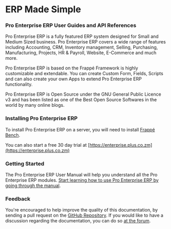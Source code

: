# ERP Made Simple

### Pro Enterprise ERP User Guides and API References

Pro Enterprise ERP is a fully featured ERP system designed for Small and Medium Sized
business. Pro Enterprise ERP covers a wide range of features including Accounting, CRM,
Inventory management, Selling, Purchasing, Manufacturing, Projects, HR &
Payroll, Website, E-Commerce and much more.

Pro Enterprise ERP is based on the Frappé Framework is highly customizable and extendable.
You can create Custom Form, Fields, Scripts and can also create your own Apps
to extend Pro Enterprise ERP functionality.

Pro Enterprise ERP is Open Source under the GNU General Public Licence v3 and has been
listed as one of the Best Open Source Softwares in the world by many online
blogs.

### Installing Pro Enterprise ERP

To install Pro Enterprise ERP on a server, you will need to install [Frappé Bench](https://github.com/frappe/bench).

You can also start a free 30 day trial at [https://enterprise.plus.co.zm](https://enterprise.plus.co.zm)

### Getting Started

The Pro Enterprise ERP User Manual will help you understand all the Pro Enterprise ERP modules. [Start learning how to use Pro Enterprise ERP by going through the manual](/docs/user/manual).

### Feedback

You're encouraged to help improve the quality of this documentation, by sending a pull request on the [GitHub Repository](https://github.com/frappe/ProEnterprise). If you would like to have a discussion regarding the documentation, you can do so [at the forum](https://discuss.enterprise.plus.co.zm).
